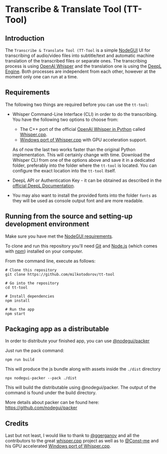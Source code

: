 # Transcribe & Translate Tool (TT-Tool)

## Introduction

The `Transcribe & Translate Tool (TT-Tool` is a simple [NodeGUI](https://docs.nodegui.org/) UI for transcribing of audio/video files into subtitle/text and automatic machine translation of the transcribed files or separate ones. The transcribing process is using [OpenAI Whisper](https://openai.com/research/whisper) and the translation one is using the [DeepL Engine](https://www.deepl.com/whydeepl). Both processes are independent from each other, however at the moment only one can run at a time.

## Requirements

The following two things are required before you can use the `tt-tool`:

- Whisper Command-Line Interface (CLI) in order to do the transcribing. You have the following two options to choose from:
  - The C++ port of the official [OpenAI Whisper in Python](https://github.com/openai/whisper) called [Whisper.cpp](https://github.com/ggerganov/whisper.cpp).
  - [Windows port of Whisper.cpp](https://github.com/Const-me/Whisper) with GPU acceleration support.

  As of now the last two works faster than the original Python implementation. This will certainly change with time.
Download the Whisper CLI from one of the options above and save it in a dedicated folder, preferably into the folder where the `tt-tool` is located. You can configure the exact location into the `tt-tool` itself.

- DeepL API or Authentication Key - it can be obtained as described in the [official DeepL Documentation](https://support.deepl.com/hc/en-us/articles/360020695820-Authentication-Key).

- You may also want to install the provided fonts into the folder `fonts` as they will be used as console output font and are more readable.

## Running from the source and setting-up development environment

Make sure you have met the [NodeGUI requirements](https://docs.nodegui.org/docs/guides/getting-started#developer-environment).

To clone and run this repository you'll need [Git](https://git-scm.com) and [Node.js](https://nodejs.org/en/download/) (which comes with [npm](http://npmjs.com)) installed on your computer.

From the command line, execute as follows:

```console
# Clone this repository
git clone https://github.com/milkotodorov/tt-tool

# Go into the repository
cd tt-tool

# Install dependencies
npm install

# Run the app
npm start
```

## Packaging app as a distributable

In order to distribute your finished app, you can use [@nodegui/packer](https://github.com/nodegui/packer)

Just run the pack command:

```console
npm run build
```

This will produce the js bundle along with assets inside the `./dist` directory

```console
npx nodegui-packer --pack ./dist
```

This will build the distributable using @nodegui/packer. The output of the command is found under the build directory.

More details about packer can be found here: https://github.com/nodegui/packer

## Credits
Last but not least, I would like to thank to [@ggerganov](https://github.com/ggerganov) and all the contributors to the great [whisper.cpp](https://github.com/ggerganov/whisper.cpp) project as well as to [@Const-me](https://github.com/Const-me) and his GPU accelerated [Windows port of Whisper.cpp](https://github.com/Const-me/Whisper).